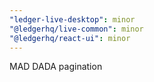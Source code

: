 ```yaml
---
"ledger-live-desktop": minor
"@ledgerhq/live-common": minor
"@ledgerhq/react-ui": minor
---
```


MAD DADA pagination
